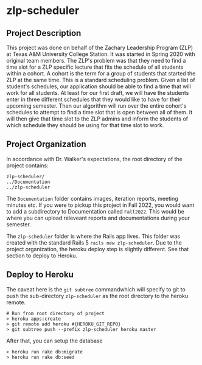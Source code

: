 # zlp-scheduler

## Project Description

This project was done on behalf of the Zachary Leadership Program (ZLP) at Texas A&M University College Station. It was started in Spring 2020 with original team members. The ZLP's problem was that they need to find a time slot for a ZLP specific lecture that fits the schedule of all students within a cohort. A cohort is the term for a group of students that started the ZLP at the same time. This is a standard scheduling problem. Given a list of student's schedules, our application should be able to find a time that will work for all students. At least for our first draft, we will have the students enter in three different schedules that they would like to have for their upcoming semester. Then our algorithm will run over the entire cohort's schedules to attempt to find a time slot that is open between all of them. It will then give that time slot to the ZLP admins and inform the students of which schedule they should be using for that time slot to work.

## Project Organization

In accordance with Dr. Walker's expectations, the root directory of the project contains:
```
zlp-scheduler/
../Documentation
../zlp-scheduler
```
The `Documentation` folder contains images, iteration reports, meeting minutes etc. If you were to pickup this project in Fall 2022, you would want to add a subdirectory to Documentation called `Fall2022`. This would be where you can upload releveant reports and documentations during your semester.

The `zlp-scheduler` folder is where the Rails app lives. This folder was created with the standard Rails 5 `rails new zlp-scheduler`. Due to the project organization, the heroku deploy step is slightly different. See that section to deploy to Heroku.

## Deploy to Heroku

The caveat here is the `git subtree` commandwhich will specify to git to push the sub-directory `zlp-scheduler` as the root directory to the heroku remote.

```
# Run from root directory of project
> heroku apps:create
> git remote add heroku #{HEROKU_GIT_REPO}
> git subtree push --prefix zlp-scheduler heroku master
```

After that, you can setup the database
```
> heroku run rake db:migrate 
> heroku run rake db:seed
```
